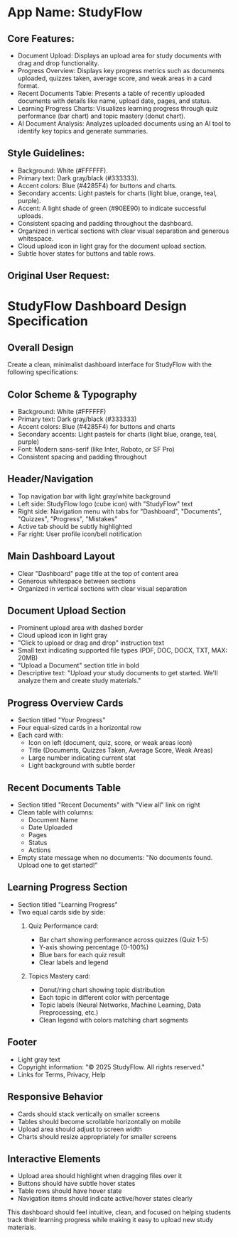 # **App Name**: StudyFlow

## Core Features:

- Document Upload: Displays an upload area for study documents with drag and drop functionality.
- Progress Overview: Displays key progress metrics such as documents uploaded, quizzes taken, average score, and weak areas in a card format.
- Recent Documents Table: Presents a table of recently uploaded documents with details like name, upload date, pages, and status.
- Learning Progress Charts: Visualizes learning progress through quiz performance (bar chart) and topic mastery (donut chart).
- AI Document Analysis: Analyzes uploaded documents using an AI tool to identify key topics and generate summaries.

## Style Guidelines:

- Background: White (#FFFFFF).
- Primary text: Dark gray/black (#333333).
- Accent colors: Blue (#4285F4) for buttons and charts.
- Secondary accents: Light pastels for charts (light blue, orange, teal, purple).
- Accent: A light shade of green (#90EE90) to indicate successful uploads.
- Consistent spacing and padding throughout the dashboard.
- Organized in vertical sections with clear visual separation and generous whitespace.
- Cloud upload icon in light gray for the document upload section.
- Subtle hover states for buttons and table rows.

## Original User Request:
# StudyFlow Dashboard Design Specification

## Overall Design
Create a clean, minimalist dashboard interface for StudyFlow with the following specifications:

## Color Scheme & Typography
- Background: White (#FFFFFF)
- Primary text: Dark gray/black (#333333)
- Accent colors: Blue (#4285F4) for buttons and charts
- Secondary accents: Light pastels for charts (light blue, orange, teal, purple)
- Font: Modern sans-serif (like Inter, Roboto, or SF Pro)
- Consistent spacing and padding throughout

## Header/Navigation
- Top navigation bar with light gray/white background
- Left side: StudyFlow logo (cube icon) with "StudyFlow" text
- Right side: Navigation menu with tabs for "Dashboard", "Documents", "Quizzes", "Progress", "Mistakes"
- Active tab should be subtly highlighted
- Far right: User profile icon/bell notification

## Main Dashboard Layout
- Clear "Dashboard" page title at the top of content area
- Generous whitespace between sections
- Organized in vertical sections with clear visual separation

## Document Upload Section
- Prominent upload area with dashed border
- Cloud upload icon in light gray 
- "Click to upload or drag and drop" instruction text
- Small text indicating supported file types (PDF, DOC, DOCX, TXT, MAX: 20MB)
- "Upload a Document" section title in bold
- Descriptive text: "Upload your study documents to get started. We'll analyze them and create study materials."

## Progress Overview Cards
- Section titled "Your Progress"
- Four equal-sized cards in a horizontal row
- Each card with:
  - Icon on left (document, quiz, score, or weak areas icon)
  - Title (Documents, Quizzes Taken, Average Score, Weak Areas)
  - Large number indicating current stat
  - Light background with subtle border

## Recent Documents Table
- Section titled "Recent Documents" with "View all" link on right
- Clean table with columns:
  - Document Name
  - Date Uploaded
  - Pages
  - Status
  - Actions
- Empty state message when no documents: "No documents found. Upload one to get started!"

## Learning Progress Section
- Section titled "Learning Progress"
- Two equal cards side by side:
  1. Quiz Performance card:
     - Bar chart showing performance across quizzes (Quiz 1-5)
     - Y-axis showing percentage (0-100%)
     - Blue bars for each quiz result
     - Clear labels and legend
  
  2. Topics Mastery card:
     - Donut/ring chart showing topic distribution
     - Each topic in different color with percentage
     - Topic labels (Neural Networks, Machine Learning, Data Preprocessing, etc.)
     - Clean legend with colors matching chart segments

## Footer
- Light gray text
- Copyright information: "© 2025 StudyFlow. All rights reserved."
- Links for Terms, Privacy, Help

## Responsive Behavior
- Cards should stack vertically on smaller screens
- Tables should become scrollable horizontally on mobile
- Upload area should adjust to screen width
- Charts should resize appropriately for smaller screens

## Interactive Elements
- Upload area should highlight when dragging files over it
- Buttons should have subtle hover states
- Table rows should have hover state
- Navigation items should indicate active/hover states clearly

This dashboard should feel intuitive, clean, and focused on helping students track their learning progress while making it easy to upload new study materials.

  